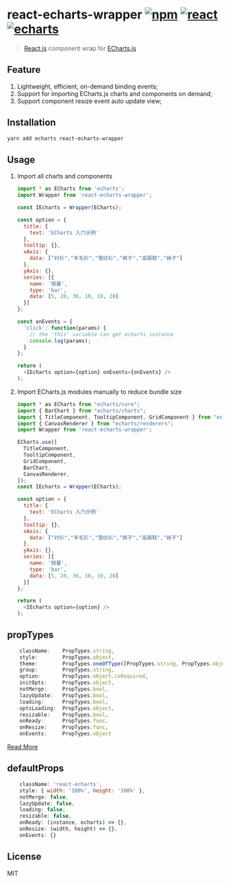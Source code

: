 # react-echarts-wrapper [![npm](https://img.shields.io/npm/v/react-echarts-wrapper.svg)](https://www.npmjs.com/package/react-echarts-wrapper) [![react](https://img.shields.io/badge/react-16.x-brightgreen.svg)](https://reactjs.org/) [![echarts](https://img.shields.io/badge/echarts-5.x-brightgreen.svg)](https://echarts.apache.org/)

> [React.js](https://reactjs.org/) component wrap for [ECharts.js](https://echarts.apache.org/)

## Feature

1. Lightweight, efficient, on-demand binding events;
2. Support for importing ECharts.js charts and components on demand;
3. Support component resize event auto update view;

## Installation

```bash
yarn add echarts react-echarts-wrapper
```

## Usage

1. Import all charts and components

    ```javascript
    import * as ECharts from 'echarts';
    import Wrapper from 'react-echarts-wrapper';

    const IEcharts = Wrapper(ECharts);

    const option = {
      title: {
        text: 'ECharts 入门示例'
      },
      tooltip: {},
      xAxis: {
        data: ["衬衫","羊毛衫","雪纺衫","裤子","高跟鞋","袜子"]
      },
      yAxis: {},
      series: [{
        name: '销量',
        type: 'bar',
        data: [5, 20, 36, 10, 10, 20]
      }]
    };

    const onEvents = {
      'click': function(params) {
        // the 'this' variable can get echarts instance
        console.log(params);
      }
    };

    return (
      <IEcharts option={option} onEvents={onEvents} />
    );
    ```

2. Import ECharts.js modules manually to reduce bundle size

    ```javascript
    import * as ECharts from "echarts/core";
    import { BarChart } from "echarts/charts";
    import { TitleComponent, TooltipComponent, GridComponent } from "echarts/components";
    import { CanvasRenderer } from "echarts/renderers";
    import Wrapper from 'react-echarts-wrapper';

    ECharts.use([
      TitleComponent,
      TooltipComponent,
      GridComponent,
      BarChart,
      CanvasRenderer,
    ]);
    const IEcharts = Wrapper(ECharts);

    const option = {
      title: {
        text: 'ECharts 入门示例'
      },
      tooltip: {},
      xAxis: {
        data: ["衬衫","羊毛衫","雪纺衫","裤子","高跟鞋","袜子"]
      },
      yAxis: {},
      series: [{
        name: '销量',
        type: 'bar',
        data: [5, 20, 36, 10, 10, 20]
      }]
    };

    return (
      <IEcharts option={option} />
    );
    ```

## propTypes

```javascript
    className:    PropTypes.string,
    style:        PropTypes.object,
    theme:        PropTypes.oneOfType([PropTypes.string, PropTypes.object]),
    group:        PropTypes.string,
    option:       PropTypes.object.isRequired,
    initOpts:     PropTypes.object,
    notMerge:     PropTypes.bool,
    lazyUpdate:   PropTypes.bool,
    loading:      PropTypes.bool,
    optsLoading:  PropTypes.object,
    resizable:    PropTypes.bool,
    onReady:      PropTypes.func,
    onResize:     PropTypes.func,
    onEvents:     PropTypes.object
```

[Read More](http://echarts.baidu.com/option.html)

## defaultProps

```javascript
    className: 'react-echarts',
    style: { width: '100%', height: '100%' },
    notMerge: false,
    lazyUpdate: false,
    loading: false,
    resizable: false,
    onReady: (instance, echarts) => {},
    onResize: (width, height) => {},
    onEvents: {}
```

## License

MIT
